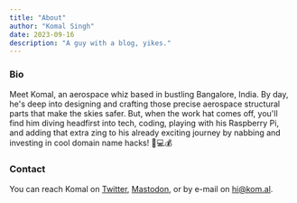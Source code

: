 ```yaml
---
title: "About"
author: "Komal Singh"
date: 2023-09-16
description: "A guy with a blog, yikes."
---
```


### Bio 

Meet Komal, an aerospace whiz based in bustling Bangalore, India. By day, he's deep into designing and crafting those precise aerospace structural parts that make the skies safer. But, when the work hat comes off, you'll find him diving headfirst into tech, coding, playing with his Raspberry Pi, and adding that extra zing to his already exciting journey by nabbing and investing in cool domain name hacks! 🚀💻💰

### Contact

You can reach Komal on [Twitter](https://x.com/knowkomal), [Mastodon](https://mas.to/@komal), or by e-mail on [hi@kom.al](mailto:hi@kom.al).